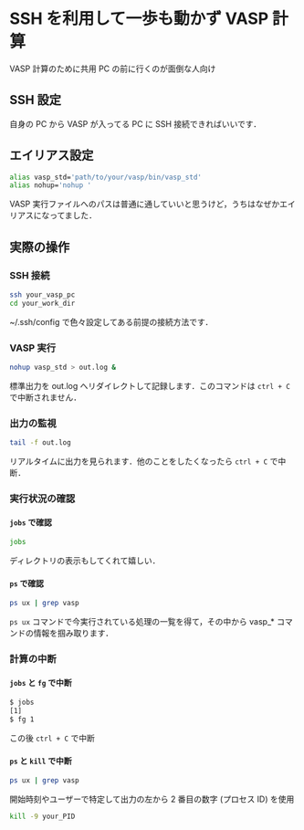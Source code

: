 # SSH を利用して一歩も動かず VASP 計算

VASP 計算のために共用 PC の前に行くのが面倒な人向け

## SSH 設定

自身の PC から VASP が入ってる PC に SSH 接続できればいいです．

## エイリアス設定

```sh
alias vasp_std='path/to/your/vasp/bin/vasp_std'
alias nohup='nohup '
```

VASP 実行ファイルへのパスは普通に通していいと思うけど，うちはなぜかエイリアスになってました．

## 実際の操作

### SSH 接続

```sh
ssh your_vasp_pc
cd your_work_dir
```

~/.ssh/config で色々設定してある前提の接続方法です．

### VASP 実行

```sh
nohup vasp_std > out.log &
```

標準出力を out.log へリダイレクトして記録します．このコマンドは `ctrl + C` で中断されません．

### 出力の監視

```sh
tail -f out.log
```

リアルタイムに出力を見られます．他のことをしたくなったら `ctrl + C` で中断．

### 実行状況の確認

#### `jobs` で確認

```sh
jobs
```

ディレクトリの表示もしてくれて嬉しい．

#### `ps` で確認

```sh
ps ux | grep vasp
```

`ps ux` コマンドで今実行されている処理の一覧を得て，その中から vasp_* コマンドの情報を掴み取ります．

### 計算の中断

#### `jobs` と `fg` で中断

```sh
$ jobs
[1]
$ fg 1
```

この後 `ctrl + C` で中断

#### `ps` と `kill` で中断

```sh
ps ux | grep vasp
```

開始時刻やユーザーで特定して出力の左から 2 番目の数字 (プロセス ID) を使用

```sh
kill -9 your_PID
```
